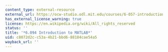 ```yaml
---
content_type: external-resource
external_url: https://ocw-studio.odl.mit.edu/courses/6-057-introduction-to-matlab-january-iap-2019
has_external_license_warning: true
license: https://en.wikipedia.org/wiki/All_rights_reserved
status: ''
title: '*6.094 Introduction to MATLAB*'
uid: c8072d2c-c53a-4b21-bbd6-88184cae54a5
wayback_url: ''
---
```

